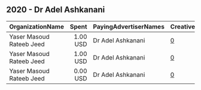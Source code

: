 ## 2020 - Dr Adel Ashkanani 
|OrganizationName|Spent|PayingAdvertiserNames|CreativeUrls|Impressions|Genders|AgeBrackets|CountryCodes|BillingAddresses|CandidateBallotInformation|
|:---|---:|:---|:---|---:|:---|:---|:---|:---|:---|
|Yaser Masoud Rateeb Jeed|1.00 USD|Dr Adel Ashkanani|[0](https://www.snap.com/political-ads/asset/e4d0b5f0f2cfe9a5d4ce700b0d16397ffa00103e7ddd78c250fae24d80ef433b?mediaType=mp4)|1,344|||kuwait|"Salmiya, 1 st,Kuwait,00965,KW"||
|Yaser Masoud Rateeb Jeed|1.00 USD|Dr Adel Ashkanani|[0](https://www.snap.com/political-ads/asset/d948bc7eb936354c3e0d34a0fe7cbdf228895c9b2ed043b334c8e8aad866dc86?mediaType=mp4)|1,295|||kuwait|"Salmiya, 1 st,Kuwait,00965,KW"||
|Yaser Masoud Rateeb Jeed|0.00 USD|Dr Adel Ashkanani|[0](https://www.snap.com/political-ads/asset/9f3a76d858dcec850bda5104a78ba9845f84896bef1f3f06380be2508065e225?mediaType=mp4)|1,045|||kuwait|"Salmiya, 1 st,Kuwait,00965,KW"||
